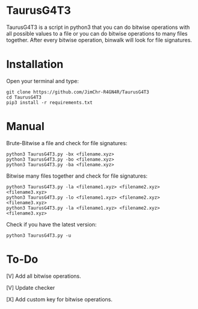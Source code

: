 # TaurusG4T3
TaurusG4T3 is a script in python3 that you can do bitwise operations with all possible values to a file or you can do bitwise operations to many files together. 
After every bitwise operation, binwalk will look for file signatures.


# Installation
Open your terminal and type:
```
git clone https://github.com/JimChr-R4GN4R/TaurusG4T3
cd TaurusG4T3
pip3 install -r requirements.txt
```



# Manual
Brute-Bitwise a file and check for file signatures:
```
python3 TaurusG4T3.py -bx <filename.xyz>
python3 TaurusG4T3.py -bo <filename.xyz>
python3 TaurusG4T3.py -ba <filename.xyz>
```



Bitwise many files together and check for file signatures:
```
python3 TaurusG4T3.py -la <filename1.xyz> <filename2.xyz> <filename3.xyz>
python3 TaurusG4T3.py -lo <filename1.xyz> <filename2.xyz> <filename3.xyz>
python3 TaurusG4T3.py -la <filename1.xyz> <filename2.xyz> <filename3.xyz>
```


Check if you have the latest version:
```
python3 TaurusG4T3.py -u
```

# To-Do
[V] Add all bitwise operations.

[V] Update checker

[X] Add custom key for bitwise operations.
